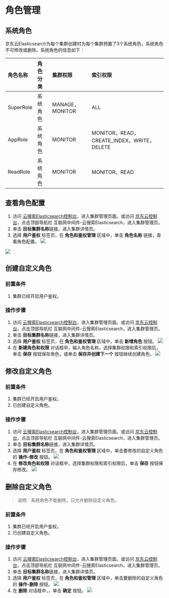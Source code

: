 # 角色管理

## 系统角色
京东云Elasticsearch为每个集群创建时为每个集群预置了3个系统角色，系统角色不可修改或删除。系统角色的信息如下：

| 角色名称  | 角色分类  | 集群权限  | 索引权限  |
| :------------ | :------------ | :------------ | :------------ |
| SuperRole  | 系统角色  | MANAGE，MONITOR  | ALL |
| AppRole  | 系统角色  | MONITOR  | MONITOR，READ，CREATE_INDEX，WRITE，DELETE |
| ReadRole  | 系统角色  | MONITOR  | MONITOR，READ |

## 查看角色配置
1. 访问 [云搜索Elasticsearch控制台](https://es-console.jdcloud.com/clusters)，进入集群管理页面。或访问 [京东云控制台](https://console.jdcloud.com/)，点击顶部导航栏 互联网中间件-云搜索Elasticsearch，进入集群管理页。
2. 单击 **目标集群名称**链接，进入集群详情页。
3. 选择 **用户鉴权** 标签页，在 **角色和鉴权管理** 区域中，单击 **角色名称** 链接，查看角色配置。
![](../../../../../image/Elasticsearch/Auth/Auth_role_detail.png)

![](../../../../../image/Elasticsearch/Auth/Auth_role_detail_1.png)

## 创建自定义角色
### 前置条件
1. 集群已经开启用户鉴权。

### 操作步骤
1. 访问 [云搜索Elasticsearch控制台](https://es-console.jdcloud.com/clusters)，进入集群管理页面。或访问 [京东云控制台](https://console.jdcloud.com/)，点击顶部导航栏 互联网中间件-云搜索Elasticsearch，进入集群管理页。
2. 单击 **目标集群名称**链接，进入集群详情页。
3. 选择 **用户鉴权** 标签页，在 **角色和鉴权管理** 区域中，单击 **新增角色** 按钮。
![](../../../../../image/Elasticsearch/Auth/Auth_create_role.png)
4. 在 **新建角色和权限** 对话框中，输入角色名称，选择集群权限和索引权限后，单击 **保存** 按钮保存角色，或单击 **保存并创建下一个** 按钮继续创建角色。
![](../../../../../image/Elasticsearch/Auth/Auth_create_role_1.png)

## 修改自定义角色
### 前置条件
1. 集群已经开启用户鉴权。
2. 已创建自定义角色。

### 操作步骤
1. 访问 [云搜索Elasticsearch控制台](https://es-console.jdcloud.com/clusters)，进入集群管理页面。或访问 [京东云控制台](https://console.jdcloud.com/)，点击顶部导航栏 互联网中间件-云搜索Elasticsearch，进入集群管理页。
2. 单击 **目标集群名称**链接，进入集群详情页。
3. 选择 **用户鉴权** 标签页，在 **角色和鉴权管理** 区域中，单击要修改的自定义角色的 **操作-修改** 按钮。
![](../../../../../image/Elasticsearch/Auth/Auth_role_modify.png)
4. 在 **修改角色和权限** 对话框中，选择集群权限和索引权限后，单击 **保存** 按钮保存修改。
![](../../../../../image/Elasticsearch/Auth/Auth_role_modify_1.png)

## 删除自定义角色

> 说明：系统角色不能删除，只允许删除自定义角色。

### 前置条件
1. 集群已经开启用户鉴权。
2. 已创建自定义角色。

### 操作步骤
1. 访问 [云搜索Elasticsearch控制台](https://es-console.jdcloud.com/clusters)，进入集群管理页面。或访问 [京东云控制台](https://console.jdcloud.com/)，点击顶部导航栏 互联网中间件-云搜索Elasticsearch，进入集群管理页。
2. 单击 **目标集群名称**链接，进入集群详情页。
3. 选择 **用户鉴权** 标签页，在 **角色和鉴权管理** 区域中，单击要删除的自定义角色的 **操作-删除** 按钮。
![](../../../../../image/Elasticsearch/Auth/Auth_role_delete.png)
4. 在 **删除** 对话框中，，单击 **确定** 按钮。
![](../../../../../image/Elasticsearch/Auth/Auth_role_delete_1.png)